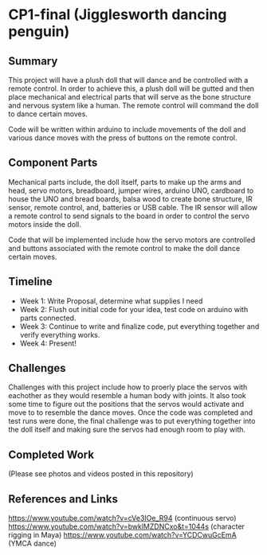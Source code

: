 # CP1-final (Jigglesworth dancing penguin)

## Summary

This project will have a plush doll that will dance and be controlled with a remote control. In order to achieve this, a plush doll will be gutted and then place mechanical and electrical parts that will serve as the bone structure and nervous system like a human. The remote control will command the doll to dance certain moves.

Code will be written within arduino to include movements of the doll and various dance moves with the press of buttons on the remote control.

## Component Parts

Mechanical parts include, the doll itself, parts to make up the arms and head, servo motors, breadboard, jumper wires, arduino UNO, cardboard to house the UNO and bread boards, balsa wood to create bone structure, IR sensor, remote control, and, batteries or USB cable. The IR sensor will allow a remote control to send signals to the board in order to control the servo motors inside the doll.

Code that will be implemented include how the servo motors are controlled and buttons associated with the remote control to make the doll dance certain moves.

## Timeline

- Week 1: Write Proposal, determine what supplies I need 
- Week 2: Flush out initial code for your idea, test code on arduino with parts connected.
- Week 3: Continue to write and finalize code, put everything together and verify everything works.
- Week 4: Present!

## Challenges

Challenges with this project include how to proerly place the servos with eachother as they would resemble a human body with joints.  It also took some time to figure out the positions that the servos would activate and move to to resemble the dance moves. Once the code was completed and test runs were done, the final challenge was to put everything together into the doll itself and making sure the servos had enough room to play with.

## Completed Work

(Please see photos and videos posted in this repository)

## References and Links

https://www.youtube.com/watch?v=cVe3IOe_R94 (continuous servo)
https://www.youtube.com/watch?v=bwklMZDNCxo&t=1044s (character rigging in Maya)
https://www.youtube.com/watch?v=YCDCwuGcEmA (YMCA dance)
